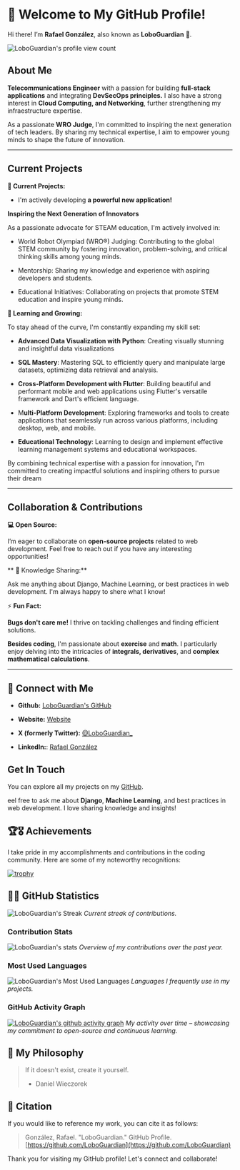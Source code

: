# 👋 Welcome to My GitHub Profile!

Hi there! I’m **Rafael González**, also known as **LoboGuardian** 🐺.

<p align="left"> <img src="https://komarev.com/ghpvc/?username=LoboGuardian&abbreviated=true&label=PROFILE+VIEWS&color=lightgrey&style=for-the-badge" alt="LoboGuardian's profile view count" /> </p>

## About Me

**Telecommunications Engineer** with a passion for building **full-stack applications** and integrating **DevSecOps principles.** I also have a strong interest in **Cloud Computing, and Networking**, further strengthening my infraestructure expertise.

As a passionate **WRO Judge**, I'm committed to inspiring the next generation of tech leaders. By sharing my technical expertise, I aim to empower young minds to shape the future of innovation.

****

## Current Projects

**🔭 Current Projects:**

- I'm actively developing **a powerful new application!**

**Inspiring the Next Generation of Innovators**
  
  As a passionate advocate for STEAM education, I'm actively involved in:
  
  - World Robot Olympiad (WRO®) Judging: Contributing to the global STEM community by fostering innovation, problem-solving, and critical thinking skills among young minds.
  
  - Mentorship: Sharing my knowledge and experience with aspiring developers and students.
  
  - Educational Initiatives: Collaborating on projects that promote STEM education and inspire young minds.

**🌱 Learning and Growing:**

To stay ahead of the curve, I'm constantly expanding my skill set:

  - **Advanced Data Visualization with Python**: Creating visually stunning and insightful data visualizations
  
  - **SQL Mastery**: Mastering SQL to efficiently query and manipulate large datasets, optimizing data retrieval and analysis.
  
  - **Cross-Platform Development with Flutter**: Building beautiful and performant mobile and web applications using Flutter's versatile framework and Dart's efficient language.
  
  - M**ulti-Platform Development**: Exploring frameworks and tools to create applications that seamlessly run across various platforms, including desktop, web, and mobile.
  
  - **Educational Technology**: Learning to design and implement effective learning management systems and educational workspaces.

By combining technical expertise with a passion for innovation, I'm committed to creating impactful solutions and inspiring others to pursue their dream
  
****


## Collaboration & Contributions
 
**💻 Open Source:**

I’m eager to collaborate on **open-source projects** related to web development. Feel free to reach out if you have any interesting opportunities!

** 💬 Knowledge Sharing:**

Ask me anything about Django, Machine Learning, or best practices in web development. I'm always happy to shere what I know!

⚡ **Fun Fact:**

**Bugs don't care me!** I thrive on tackling challenges and finding efficient solutions.

**Besides coding**, I'm passionate about **exercise** and **math**. I particularly enjoy delving into the intricacies of **integrals, derivatives**, and **complex mathematical calculations**.

****

## 🔗 Connect with Me

- **Github:** [LoboGuardian's GitHub](https://github.com/LoboGuardian)

- **Website:** [Website](https://loboguardian.github.io/)

- **X (formerly Twitter):** [@LoboGuardian_](https://x.com/LoboGuardian_)

- **LinkedIn:**: [Rafael González](https://www.linkedin.com/in/gonzalezrbx/)
  


  <!--
  - [![Website](https://img.shields.io/badge/loboguardian.com-000000?style=for-the-badge&logo=About.me&logoColor=white&labelColor=101010)](https://loboguardian.github.io/) 
  -->

  <!--
  - [![X_(Twitter)](https://img.shields.io/badge/X_(Twitter)-000000?style=for-the-badge&logo=X&logoColor=white&labelColor=101010)](https://x.com/LoboGuardian_)
  -->

  <!--
  - [![LinkedIn](https://img.shields.io/badge/linkedin-%230077B5.svg?style=for-the-badge&logo=linkedin&logoColor=white&labelColor=101010)](https://www.linkedin.com/in/gonzalezrbx/)
  -->

## Get In Touch

You can explore all my projects on my [GitHub](https://github.com/LoboGuardian).

eel free to ask me about **Django**, **Machine Learning**, and best practices in web development. I love sharing knowledge and insights!

<!-- #### Mobile developer | UI/UX Designer* -->

<!-- #### *AI Specialist | Data Scientist | -->

<!-- <p align="center"><a href="#"><img src="#" height="100%" width="100%" /></a></p> -->

<!--
[![Instagram](https://img.shields.io/badge/Instagram-E4405F?style=for-the-badge&logo=instagram&logoColor=white)](https://instagram.com/LoboGuardian_)
-->

<!--
[![YouTube](https://img.shields.io/badge/html5-%23E34F26.svg?style=for-the-badge&logo=html5&logoColor=white&labelColor=101010)](https://www.youtube.com/@LoboGuardian)
-->

<!--
📄 Know about my experiences https://linkedin.com/in/gonzalezrbx
-->

## 🏆🎖 Achievements

I take pride in my accomplishments and contributions in the coding community. Here are some of my noteworthy recognitions:

[![trophy](https://github-profile-trophy.vercel.app/?username=loboguardian&row=2&column=6)](https://github.com/ryo-ma/github-profile-trophy)

## 🧮📝 GitHub Statistics

![LoboGuardian's Streak](https://github-readme-streak-stats.herokuapp.com/?user=loboguardian&theme=react&layout=compact&hide_border=true)
*Current streak of contributions.*

### Contribution Stats

![LoboGuardian's stats](https://github-readme-stats.vercel.app/api?username=loboguardian&count_private=true&show_icons=true&theme=react)
*Overview of my contributions over the past year.*

### Most Used Languages

![LoboGuardian's Most Used Languages](https://github-readme-stats.vercel.app/api/top-langs/?username=loboguardian&langs_count=15&theme=react&layout=compact&hide=)
*Languages I frequently use in my projects.*

### GitHub Activity Graph

[![LoboGuardian's github activity graph](https://github-readme-activity-graph.vercel.app/graph?username=loboguardian&theme=github-compact)](https://github.com/ashutosh00710/github-readme-activity-graph)
*My activity over time – showcasing my commitment to open-source and continuous learning.*

## 💭 My Philosophy

> If it doesn't exist, create it yourself.
> 
> - Daniel Wieczorek

## 📜 Citation

If you would like to reference my work, you can cite it as follows:

> González, Rafael. "LoboGuardian." GitHub Profile. [https://github.com/LoboGuardian](https://github.com/LoboGuardian)

Thank you for visiting my GitHub profile! Let's connect and collaborate!
